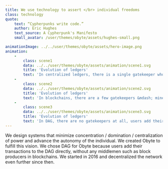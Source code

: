 ```yaml
---
title: We use technology to assert </br> individual freedoms
class: technology
quote:
    text: “Cypherpunks write code.”
    author: Eric Hughes
    text_source: A Cypherpunk's Manifesto
    small_avatar: /user/themes/obyte/assets/hughes-small.png

animationImage: ../../user/themes/obyte/assets/hero-image.png
animation:
    -
        class: scene1
        data: ../../user/themes/obyte/assets/animation/scene1.svg
        title: 'Evolution of ledgers'
        text: 'In centralized ledgers, there is a single gatekeeper who decides which transactions get into the ledger'
    -
        class: scene2
        data: ../../user/themes/obyte/assets/animation/scene2.svg
        title: 'Evolution of ledgers'
        text: 'In blockchains, there are a few gatekeepers &mdash; miners &mdash; who decide what gets into the ledger'
    -
        class: scene3
        data: ../../user/themes/obyte/assets/animation/scene3.svg
        title: 'Evolution of ledgers'
        text: 'In DAG, there are no gatekeepers at all, users add their transactions directly'
---
```

We design systems that minimize concentration / domination / centralization of power and advance the autonomy of the individual. We created Obyte to fulfill this vision. We chose DAG for Obyte because users add their transactions to the DAG directly, without any middlemen such as block producers in blockchains. We started in 2016 and decentralized the network even further since then.

